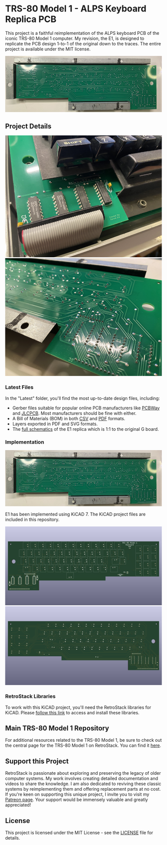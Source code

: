 # TRS-80 Model 1 - ALPS Keyboard Replica PCB

This project is a faithful reimplementation of the ALPS keyboard PCB of the iconic TRS-80 Model 1 computer. My revision, the E1, is designed to replicate the PCB design 1-to-1 of the original down to the traces. The entire project is available under the MIT license.

![E1 Replica](/Latest/TRS80_Model_I_Keyboard_Alps_Full_E1_Photo.png)

## Project Details

![E1 Replica](/Images/IMG_1319.png)
![E1 Replica](/Images/IMG_1322.png)

### Latest Files

In the "Latest" folder, you'll find the most up-to-date design files, including:

- Gerber files suitable for popular online PCB manufacturers like [PCBWay](/Latest/TRS80_Model_I_Keyboard_Alps_Full_E1_Gerber_PCBWay.zip) and [JLCPCB](/Latest/TRS80_Model_I_Keyboard_Alps_Full_E1_Gerber_JLCPCB.zip). Most manufacturers should be fine with either.
- A Bill of Materials (BOM) in both [CSV](/Latest/TRS80_Model_I_G_E1_BOM.csv) and [PDF](/Latest/TRS80_Model_I_G_E1_BOM.pdf) formats.
- Layers exported in PDF and SVG formats.
- The [full schematics](/Latest/TRS80_Model_I_Keyboard_Alps_Full_E1_Schematics.pdf) of the E1 replica which is 1:1 to the original G board.

### Implementation

![E1 Replica](/Latest/TRS80_Model_I_Keyboard_Alps_Full_E1_Photo.png)

E1 has been implemented using KiCAD 7. The KiCAD project files are included in this repository.

![E1 Replica Front](/Latest/TRS80_Model_I_Keyboard_Alps_Full_E1_3D_Front.png)
![E1 Replica Back](/Latest/TRS80_Model_I_Keyboard_Alps_Full_E1_3D_Back.png)

### RetroStack Libraries

To work with this KiCAD project, you'll need the RetroStack libraries for KiCAD. Please [follow this link](https://www.github.com/RetroStack/KiCAD-Libraries) to access and install these libraries.

## Main TRS-80 Model 1 Repository

For additional resources related to the TRS-80 Model 1, be sure to check out the central page for the TRS-80 Model 1 on RetroStack. You can find it [here](https://www.github.com/RetroStack/TRS-80-Model-I).

## Support this Project

RetroStack is passionate about exploring and preserving the legacy of older computer systems. My work involves creating detailed documentation and videos to share the knowledge. I am also dedicated to reviving these classic systems by reimplementing them and offering replacement parts at no cost. If you're keen on supporting this unique project, I invite you to visit my [Patreon page](https://www.patreon.com/RetroStack). Your support would be immensely valuable and greatly appreciated!

## License

This project is licensed under the MIT License - see the [LICENSE](LICENSE) file for details.
